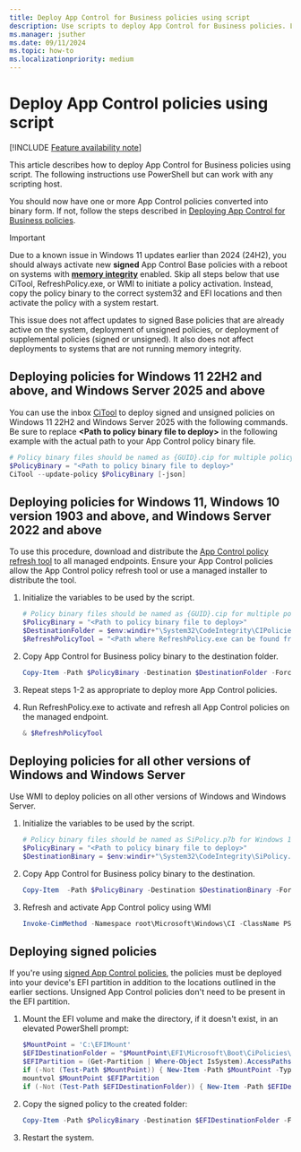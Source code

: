 ```yaml
---
title: Deploy App Control for Business policies using script
description: Use scripts to deploy App Control for Business policies. Learn how with this step-by-step guide.
ms.manager: jsuther
ms.date: 09/11/2024
ms.topic: how-to
ms.localizationpriority: medium
---
```


# Deploy App Control policies using script

[!INCLUDE [Feature availability note](../includes/feature-availability-note.md)]

This article describes how to deploy App Control for Business policies using script. The following instructions use PowerShell but can work with any scripting host.

You should now have one or more App Control policies converted into binary form. If not, follow the steps described in [Deploying App Control for Business policies](appcontrol-deployment-guide.md).

> [!IMPORTANT]
> Due to a known issue in Windows 11 updates earlier than 2024 (24H2), you should always activate new **signed** App Control Base policies with a reboot on systems with [**memory integrity**](../../../../hardware-security/enable-virtualization-based-protection-of-code-integrity.md) enabled. Skip all steps below that use CiTool, RefreshPolicy.exe, or WMI to initiate a policy activation. Instead, copy the policy binary to the correct system32 and EFI locations and then activate the policy with a system restart.
>
> This issue does not affect updates to signed Base policies that are already active on the system, deployment of unsigned policies, or deployment of supplemental policies (signed or unsigned). It also does not affect deployments to systems that are not running memory integrity.

## Deploying policies for Windows 11 22H2 and above, and Windows Server 2025 and above

You can use the inbox [CiTool](../operations/citool-commands.md) to deploy signed and unsigned policies on Windows 11 22H2 and Windows Server 2025 with the following commands. Be sure to replace **&lt;Path to policy binary file to deploy&gt;** in the following example with the actual path to your App Control policy binary file.

```powershell
# Policy binary files should be named as {GUID}.cip for multiple policy format files (where {GUID} = <PolicyId> from the Policy XML)
$PolicyBinary = "<Path to policy binary file to deploy>"
CiTool --update-policy $PolicyBinary [-json]
```

## Deploying policies for Windows 11, Windows 10 version 1903 and above, and Windows Server 2022 and above

To use this procedure, download and distribute the [App Control policy refresh tool](https://aka.ms/refreshpolicy) to all managed endpoints. Ensure your App Control policies allow the App Control policy refresh tool or use a managed installer to distribute the tool.

1. Initialize the variables to be used by the script.

    ```powershell
    # Policy binary files should be named as {GUID}.cip for multiple policy format files (where {GUID} = <PolicyId> from the Policy XML)
    $PolicyBinary = "<Path to policy binary file to deploy>"
    $DestinationFolder = $env:windir+"\System32\CodeIntegrity\CIPolicies\Active\"
    $RefreshPolicyTool = "<Path where RefreshPolicy.exe can be found from managed endpoints>"
    ```

2. Copy App Control for Business policy binary to the destination folder.

   ```powershell
   Copy-Item -Path $PolicyBinary -Destination $DestinationFolder -Force
   ```

3. Repeat steps 1-2 as appropriate to deploy more App Control policies.
4. Run RefreshPolicy.exe to activate and refresh all App Control policies on the managed endpoint.

   ```powershell
   & $RefreshPolicyTool
   ```

## Deploying policies for all other versions of Windows and Windows Server

Use WMI to deploy policies on all other versions of Windows and Windows Server.

1. Initialize the variables to be used by the script.

    ```powershell
    # Policy binary files should be named as SiPolicy.p7b for Windows 10 versions earlier than 1903
    $PolicyBinary = "<Path to policy binary file to deploy>"
    $DestinationBinary = $env:windir+"\System32\CodeIntegrity\SiPolicy.p7b"
    ```

2. Copy App Control for Business policy binary to the destination.

   ```powershell
   Copy-Item  -Path $PolicyBinary -Destination $DestinationBinary -Force
   ```

3. Refresh and activate App Control policy using WMI

   ```powershell
   Invoke-CimMethod -Namespace root\Microsoft\Windows\CI -ClassName PS_UpdateAndCompareCIPolicy -MethodName Update -Arguments @{FilePath = $DestinationBinary}
   ```

## Deploying signed policies

If you're using [signed App Control policies](use-signed-policies-to-protect-appcontrol-against-tampering.md), the policies must be deployed into your device's EFI partition in addition to the locations outlined in the earlier sections. Unsigned App Control policies don't need to be present in the EFI partition.

1. Mount the EFI volume and make the directory, if it doesn't exist, in an elevated PowerShell prompt:

    ```powershell
   $MountPoint = 'C:\EFIMount'
   $EFIDestinationFolder = "$MountPoint\EFI\Microsoft\Boot\CiPolicies\Active"
   $EFIPartition = (Get-Partition | Where-Object IsSystem).AccessPaths[0]
   if (-Not (Test-Path $MountPoint)) { New-Item -Path $MountPoint -Type Directory -Force }
   mountvol $MountPoint $EFIPartition
   if (-Not (Test-Path $EFIDestinationFolder)) { New-Item -Path $EFIDestinationFolder -Type Directory -Force }
    ```

2. Copy the signed policy to the created folder:

    ```powershell
   Copy-Item -Path $PolicyBinary -Destination $EFIDestinationFolder -Force
    ```

3. Restart the system.
